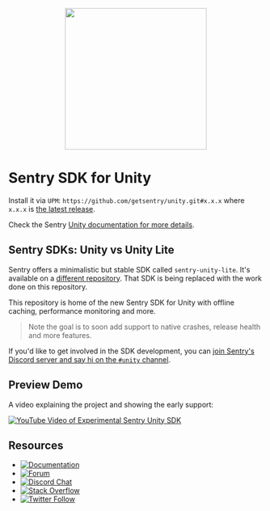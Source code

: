 <p align="center">
  <a href="https://sentry.io" target="_blank" align="center">
    <img src="https://sentry-brand.storage.googleapis.com/sentry-logo-black.png" width="280">
  </a>
  <br />
</p>

Sentry SDK for Unity
===========

Install it via `UPM`: `https://github.com/getsentry/unity.git#x.x.x` where `x.x.x` is [the latest release](https://github.com/getsentry/unity/releases).

Check the Sentry [Unity documentation for more details](https://docs.sentry.io/platforms/unity/).

## Sentry SDKs: Unity vs Unity Lite

Sentry offers a minimalistic but stable SDK called `sentry-unity-lite`. It's available on a [different repository](https://github.com/getsentry/sentry-unity-lite). That SDK is being replaced with the work done on this repository.

This repository is home of the new Sentry SDK for Unity with offline caching, performance monitoring and more.

> Note the goal is to soon add support to native crashes, release health and more features.

If you'd like to get involved in the SDK development, you can [join Sentry's Discord server and say hi on the `#unity` channel](https://discord.gg/UmjjsgRAFa).

## Preview Demo

A video explaining the project and showing the early support:

[![YouTube Video of Experimental Sentry Unity SDK](https://img.youtube.com/vi/bHc4QMlV8bM/0.jpg)](https://www.youtube.com/watch?v=bHc4QMlV8bM)

## Resources

* [![Documentation](https://img.shields.io/badge/documentation-sentry.io-green.svg)](https://docs.sentry.io/platforms/unity/)
* [![Forum](https://img.shields.io/badge/forum-sentry-green.svg)](https://forum.sentry.io/c/sdks)
* [![Discord Chat](https://img.shields.io/discord/621778831602221064?logo=discord&logoColor=ffffff&color=7389D8)](https://discord.gg/PXa5Apfe7K)  
* [![Stack Overflow](https://img.shields.io/badge/stack%20overflow-sentry-green.svg)](http://stackoverflow.com/questions/tagged/sentry)
* [![Twitter Follow](https://img.shields.io/twitter/follow/getsentry?label=getsentry&style=social)](https://twitter.com/intent/follow?screen_name=getsentry)

